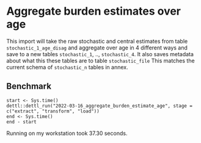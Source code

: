 # Aggregate burden estimates over age

This import will take the raw stochastic and central estimates from table `stochastic_1_age_disag` and aggregate over age in 4 different ways and save to a new tables `stochastic_1`, .., `stochastic_4`. It also saves metadata about what this these tables are to table `stochastic_file` This matches the current schema of `stochastic_n` tables in annex.

## Benchmark

```
start <- Sys.time()
dettl::dettl_run("2022-03-16_aggregate_burden_estimate_age", stage = c("extract", "transform", "load"))
end <- Sys.time()
end - start
```

Running on my workstation took 37.30 seconds.
